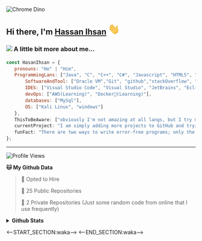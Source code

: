  <!--
**HasanIhsan/HasanIhsan** is a ✨ _special_ ✨ repository because its `README.md` (this file) appears on your GitHub profile.
-->

![Chrome Dino](https://mir-s3-cdn-cf.behance.net/project_modules/max_1200/4ff07986208593.5d9a654e92f36.gif)


<h2 align="left">Hi there, I'm <a href="https://www.linkedin.com/in/hassan-ihsan-045b11231/" target="_blank" rel="noopener noreferrer">Hassan Ihsan</a> <img src="https://raw.githubusercontent.com/ABSphreak/ABSphreak/master/gifs/Hi.gif" height="30" />
 
 
 ### <img src="https://media.giphy.com/media/VgCDAzcKvsR6OM0uWg/giphy.gif" width="50"> A little bit more about me...  
 
 ```javascript
const HasanIhsan = {
    pronouns: "He" | "Him",
    ProgrammingLans: ["Java", "C", "C++", "C#", "Javascript", "HTML5", "CSS", "JSON"],
        SoftwareAndTool: ["Oracle VM","Git", "github","stackOverflow", "geeksforgeeks"],
        IDES: ["Visual Studio Code", "Visual Studio", "JetBrains", "Eclipse Ide", "Notepad++"],
        devOps: ["AWS(Learning)", "Docker🐳(Learning)"],
        databases: ["MySql"],
        OS: ["Kali Linux", "windows"]
    },
    ThisToBeAware: ["obviously I'm not amazing at all langs, but I try my best not to go rusty"],
    currentProject: "I am simply adding more projects to GitHub and trying to learn docker",
    funFact: "There are two ways to write error-free programs; only the third one works"
};
```
 
 ---
 
![Profile Views](https://komarev.com/ghpvc/?username=HasanIhsan&style=flat-square)

<!-- ![Lines of code](https://img.shields.io/badge/From%20Hello%20World%20I%27ve%20Written-2.9%20million%20lines%20of%20code-blue) -->
 
 **🐱 My Github Data** 
 
> 💼 Opted to Hire
 > 
> 📜 25 Public Repositories
 > 
> 🔑 2 Private Repositories (Just some random code from online that I use frequently)

 <p>
    <details>
     <summary><strong>Github Stats</strong></summary>
     
![Hassan GitHub stats](https://github-readme-stats.vercel.app/api?username=HasanIhsan&hide=contribs,prs&show_icons=true&theme=transparent)
[![Top Langs](https://github-readme-stats.vercel.app/api/top-langs/?username=HasanIhsan&layout=compact&theme=transparent)](https://github.com/HasanIhsan/github-readme-stats)
      </details>
</p>

<--START_SECTION:waka-->
<--END_SECTION:waka-->
 
 
